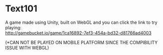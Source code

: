 # Text101

A game made using Unity, built on WebGL and you can click the link to try playing:</br>
http://gamebucket.io/game/1ca16892-7ef3-454a-bd32-d81766ad4003</br>

(*CAN NOT BE PLAYED ON MOBILE PLATFORM SINCE THE COMPIBILITY ISSUE WITH WEBGL)
